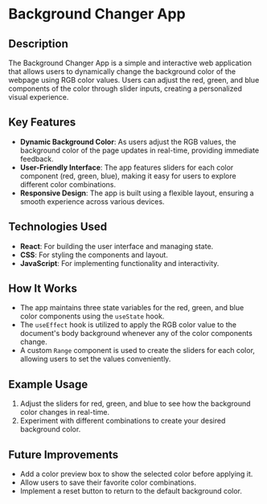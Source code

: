# Background Changer App

## Description
The Background Changer App is a simple and interactive web application that allows users to dynamically change the background color of the webpage using RGB color values. Users can adjust the red, green, and blue components of the color through slider inputs, creating a personalized visual experience.

## Key Features
- **Dynamic Background Color**: As users adjust the RGB values, the background color of the page updates in real-time, providing immediate feedback.
- **User-Friendly Interface**: The app features sliders for each color component (red, green, blue), making it easy for users to explore different color combinations.
- **Responsive Design**: The app is built using a flexible layout, ensuring a smooth experience across various devices.

## Technologies Used
- **React**: For building the user interface and managing state.
- **CSS**: For styling the components and layout.
- **JavaScript**: For implementing functionality and interactivity.

## How It Works
- The app maintains three state variables for the red, green, and blue color components using the `useState` hook.
- The `useEffect` hook is utilized to apply the RGB color value to the document's body background whenever any of the color components change.
- A custom `Range` component is used to create the sliders for each color, allowing users to set the values conveniently.

## Example Usage
1. Adjust the sliders for red, green, and blue to see how the background color changes in real-time.
2. Experiment with different combinations to create your desired background color.

## Future Improvements
- Add a color preview box to show the selected color before applying it.
- Allow users to save their favorite color combinations.
- Implement a reset button to return to the default background color.
